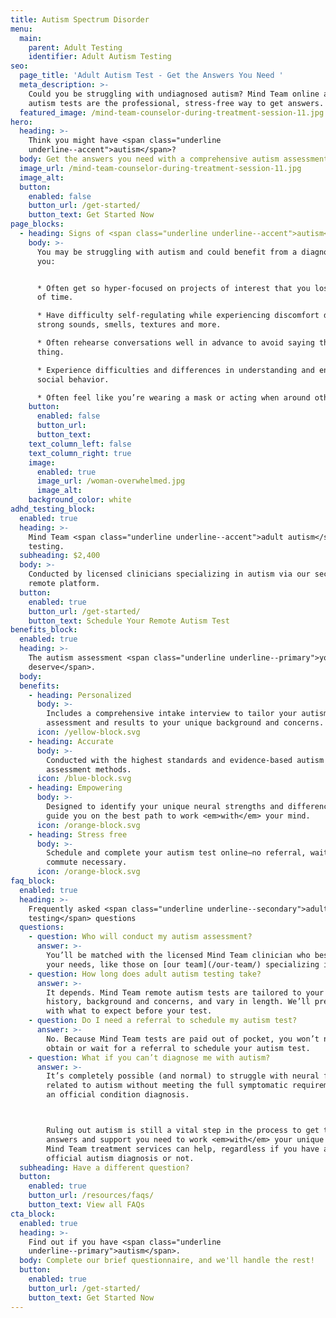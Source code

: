 ```yaml
---
title: Autism Spectrum Disorder
menu:
  main:
    parent: Adult Testing
    identifier: Adult Autism Testing
seo:
  page_title: 'Adult Autism Test - Get the Answers You Need '
  meta_description: >-
    Could you be struggling with undiagnosed autism? Mind Team online adult
    autism tests are the professional, stress-free way to get answers.
  featured_image: /mind-team-counselor-during-treatment-session-11.jpg
hero:
  heading: >-
    Think you might have <span class="underline
    underline--accent">autism</span>?
  body: Get the answers you need with a comprehensive autism assessment.
  image_url: /mind-team-counselor-during-treatment-session-11.jpg
  image_alt:
  button:
    enabled: false
    button_url: /get-started/
    button_text: Get Started Now
page_blocks:
  - heading: Signs of <span class="underline underline--accent">autism</span> in adults
    body: >-
      You may be struggling with autism and could benefit from a diagnosis if
      you:


      * Often get so hyper-focused on projects of interest that you lose track
      of time.

      * Have difficulty self-regulating while experiencing discomfort due to
      strong sounds, smells, textures and more.

      * Often rehearse conversations well in advance to avoid saying the “wrong”
      thing.

      * Experience difficulties and differences in understanding and engaging in
      social behavior.

      * Often feel like you’re wearing a mask or acting when around others.
    button:
      enabled: false
      button_url:
      button_text:
    text_column_left: false
    text_column_right: true
    image:
      enabled: true
      image_url: /woman-overwhelmed.jpg
      image_alt:
    background_color: white
adhd_testing_block:
  enabled: true
  heading: >-
    Mind Team <span class="underline underline--accent">adult autism</span>
    testing.
  subheading: $2,400
  body: >-
    Conducted by licensed clinicians specializing in autism via our secure,
    remote platform.
  button:
    enabled: true
    button_url: /get-started/
    button_text: Schedule Your Remote Autism Test
benefits_block:
  enabled: true
  heading: >-
    The autism assessment <span class="underline underline--primary">you
    deserve</span>.
  body:
  benefits:
    - heading: Personalized
      body: >-
        Includes a comprehensive intake interview to tailor your autism
        assessment and results to your unique background and concerns.
      icon: /yellow-block.svg
    - heading: Accurate
      body: >-
        Conducted with the highest standards and evidence-based autism
        assessment methods.
      icon: /blue-block.svg
    - heading: Empowering
      body: >-
        Designed to identify your unique neural strengths and differences and
        guide you on the best path to work <em>with</em> your mind.
      icon: /orange-block.svg
    - heading: Stress free
      body: >-
        Schedule and complete your autism test online—no referral, wait time or
        commute necessary.
      icon: /orange-block.svg
faq_block:
  enabled: true
  heading: >-
    Frequently asked <span class="underline underline--secondary">adult autism
    testing</span> questions
  questions:
    - question: Who will conduct my autism assessment?
      answer: >-
        You’ll be matched with the licensed Mind Team clinician who best fits
        your needs, like those on [our team](/our-team/) specializing in autism.
    - question: How long does adult autism testing take?
      answer: >-
        It depends. Mind Team remote autism tests are tailored to your unique
        history, background and concerns, and vary in length. We’ll prepare you
        with what to expect before your test.
    - question: Do I need a referral to schedule my autism test?
      answer: >-
        No. Because Mind Team tests are paid out of pocket, you won’t need to
        obtain or wait for a referral to schedule your autism test.
    - question: What if you can’t diagnose me with autism?
      answer: >-
        It’s completely possible (and normal) to struggle with neural functions
        related to autism without meeting the full symptomatic requirements for
        an official condition diagnosis. 



        Ruling out autism is still a vital step in the process to get the
        answers and support you need to work <em>with</em> your unique mind, and
        Mind Team treatment services can help, regardless if you have an
        official autism diagnosis or not.
  subheading: Have a different question?
  button:
    enabled: true
    button_url: /resources/faqs/
    button_text: View all FAQs
cta_block:
  enabled: true
  heading: >-
    Find out if you have <span class="underline
    underline--primary">autism</span>.
  body: Complete our brief questionnaire, and we'll handle the rest!
  button:
    enabled: true
    button_url: /get-started/
    button_text: Get Started Now
---
```

